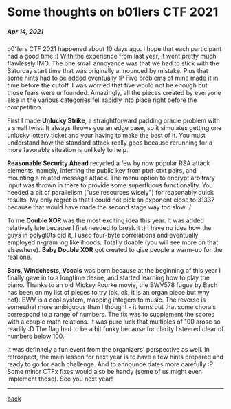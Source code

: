 # Some thoughts on b01lers CTF 2021

##### Apr 14, 2021

b01lers CTF 2021 happened about 10 days ago. I hope that each participant 
had a good time :) With the experience from last year, it went pretty much 
flawlessly IMO. The one small annoyance was that we had to stick with the 
Saturday start time that was originally announced by mistake. Plus that some 
hints had to be added eventually :P Five problems of mine made it in time 
before the cutoff. I was worried that five would not be enough but those 
fears were unfounded. Amazingly, all the pieces created by everyone else in 
the various categories fell rapidly into place right before the competition.

First I made **Unlucky Strike**, a straightforward padding oracle problem with a 
small twist. It always throws you an edge case, so it simulates getting one 
unlucky lottery ticket and your having to make the best of it. You must 
understand how the standard attack really goes because rerunning for a more 
favorable situation is unlikely to help.

**Reasonable Security Ahead** recycled a few by now popular RSA attack elements, 
namely, inferring the public key from ptxt-ctxt pairs, and mounting a 
related message attack. The menu option to encrypt arbitrary input was 
thrown in there to provide some superfluous functionality. You needed a bit 
of parallelism ("use resources wisely") for reasonably quick results. My 
only regret is that I could not pick an exponent close to 31337 because that 
would have made the second stage way too slow :/

To me **Double XOR** was the most exciting idea this year. It was added 
relatively late because I first needed to break it :) I have no idea how the 
guys in polygl0ts did it, I used four-byte correlations and eventually 
employed n-gram log likelihoods. Totally doable (you will see more on that 
elsewhere). **Baby Double XOR** got created to give people a warm-up for the real 
one.

**Bars, Windchests, Vocals** was born because at the beginning of this year I 
finally gave in to a longtime desire, and started learning how to play the 
piano. Thanks to an old Mickey Rourke movie, the BWV578 fugue by Bach has 
been on my list of pieces to try (ok, ok, it is an organ piece but why not). 
BWV is a cool system, mapping integers to music. The reverse is somewhat 
more ambiguous than I thought - it turns out that some chorals correspond to 
a range of numbers. The fix was to supplement the scores with a couple math 
relations. It was pure luck that multiples of 100 arose so readily :D The 
flag had to be a bit funky because for clarity I steered clear of numbers 
below 100.

It was definitely a fun event from the organizers' perspective as well. In 
retrospect, the main lesson for next year is to have a few hints prepared 
and ready to go for each challenge. And to announce dates more carefully :P 
Some minor CTFx fixes would also be handy (some of us might even implement 
those). See you next year!


---

[back](/)
